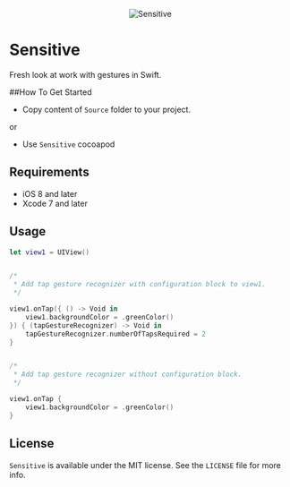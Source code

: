<p align="center" >
<img src="https://github.com/igormatyushkin014/Sensitive/blob/master/Logo/logo-1024-300.png" alt="Sensitive" title="Sensitive">
</p>

# Sensitive

Fresh look at work with gestures in Swift.

##How To Get Started

- Copy content of `Source` folder to your project.

or

- Use `Sensitive` cocoapod

## Requirements

* iOS 8 and later
* Xcode 7 and later

## Usage

```swift
let view1 = UIView()


/*
 * Add tap gesture recognizer with configuration block to view1.
 */

view1.onTap({ () -> Void in
    view1.backgroundColor = .greenColor()
}) { (tapGestureRecognizer) -> Void in
    tapGestureRecognizer.numberOfTapsRequired = 2
}


/*
 * Add tap gesture recognizer without configuration block.
 */

view1.onTap {
    view1.backgroundColor = .greenColor()
}

```

## License

`Sensitive` is available under the MIT license. See the `LICENSE` file for more info.
